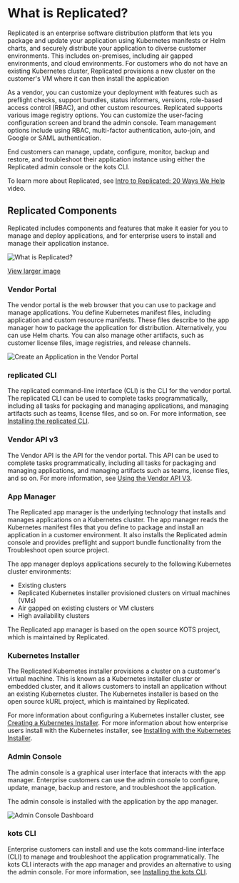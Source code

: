 # What is Replicated?

Replicated is an enterprise software distribution platform that lets you package and update your application using Kubernetes manifests or Helm charts, and securely distribute your application to diverse customer environments. This includes on-premises, including air gapped environments, and cloud environments. For customers who do not have an existing Kubernetes cluster, Replicated provisions a new cluster on the customer's VM where it can then install the application

As a vendor, you can customize your deployment with features such as preflight checks, support bundles, status informers, versions, role-based access control (RBAC), and other custom resources. Replicated supports various image registry options. You can customize the user-facing configuration screen and brand the admin console. Team management options include using RBAC, multi-factor authentication, auto-join, and Google or SAML authentication.

End customers can manage, update, configure, monitor, backup and restore, and troubleshoot their application instance using either the Replicated admin console or the kots CLI.

To learn more about Replicated, see [Intro to Replicated: 20 Ways We Help](https://www.youtube.com/watch?v=2eOh7CofY3Q&t=779s) video.

## Replicated Components

Replicated includes components and features that make it easier for you to manage and deploy applications, and for enterprise users to install and manage their application instance.

![What is Replicated?](/images/what-is-replicated.png)

[View larger image](/images/what-is-replicated.png)

### Vendor Portal

The vendor portal is the web browser that you can use to package and manage applications. You define Kubernetes manifest files, including application and custom resource manifests. These files describe to the app manager how to package the application for distribution. Alternatively, you can use Helm charts. You can also manage other artifacts, such as customer license files, image registries, and release channels.

![Create an Application in the Vendor Portal](/images/guides/kots/create-application.png)

### replicated CLI

The replicated command-line interface (CLI) is the CLI for the vendor portal. The replicated CLI can be used to complete tasks programmatically, including all tasks for packaging and managing applications, and managing artifacts such as teams, license files, and so on. For more information, see [Installing the replicated CLI](/reference/replicated-cli-installing).

### Vendor API v3

The Vendor API is the API for the vendor portal. This API can be used to complete tasks programmatically, including all tasks for packaging and managing applications, and managing artifacts such as teams, license files, and so on. For more information, see [Using the Vendor API V3](/reference/vendor-api-using).

### App Manager

The Replicated app manager is the underlying technology that installs and manages applications on a Kubernetes cluster. The app manager reads the Kubernetes manifest files that you define to package and install an application in a customer environment. It also installs the Replicated admin console and provides preflight and support bundle functionality from the Troubleshoot open source project.

The app manager deploys applications securely to the following Kubernetes cluster environments:

- Existing clusters
- Replicated Kubernetes installer provisioned clusters on virtual machines (VMs)
- Air gapped on existing clusters or VM clusters
- High availability clusters

The Replicated app manager is based on the open source KOTS project, which is maintained by Replicated.

### Kubernetes Installer

The Replicated Kubernetes installer provisions a cluster on a customer's virtual machine. This is known as a Kubernetes installer cluster or embedded cluster, and it allows customers to install an application without an existing Kubernetes cluster. The Kubernetes installer is based on the open source kURL project, which is maintained by Replicated.

For more information about configuring a Kubernetes installer cluster, see [Creating a Kubernetes Installer](/vendor/packaging-embedded-kubernetes). For more information about how enterprise users install with the Kubernetes installer, see [Installing with the Kubernetes Installer](/enterprise/installing-embedded-cluster).

### Admin Console

The admin console is a graphical user interface that interacts with the app manager. Enterprise customers can use the admin console to configure, update, manage, backup and restore, and troubleshoot the application.

The admin console is installed with the application by the app manager.

![Admin Console Dashboard](/images/guides/kots/application.png)

### kots CLI

Enterprise customers can install and use the kots command-line interface (CLI) to manage and troubleshoot the application programmatically. The kots CLI interacts with the app manager and provides an alternative to using the admin console. For more information, see [Installing the kots CLI](/reference/kots-cli-getting-started).
